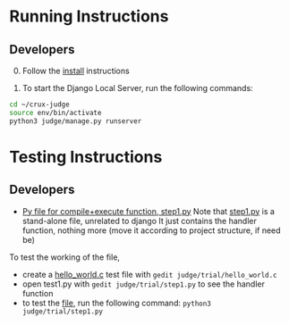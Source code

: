# Running Instructions

## Developers

0. Follow the [install](docs/install.md) instructions

1. To start the Django Local Server, run the following commands:

```bash
cd ~/crux-judge
source env/bin/activate
python3 judge/manage.py runserver
```

# Testing Instructions

## Developers

* [Py file for compile+execute function, step1.py](judge/trial/step1.py)
Note that [step1.py](judge/trial/step1.py) is a stand-alone file, unrelated to django
It just contains the handler function, nothing more (move it according to project structure, if need be)

To test the working of the file,
+ create a [hello_world.c](judge/trial/step1.py) test file with `gedit judge/trial/hello_world.c` 
+ open test1.py with `gedit judge/trial/step1.py` to see the handler function
+ to test the [file](judge/trial/step1.py), run the following command:
`python3 judge/trial/step1.py`
